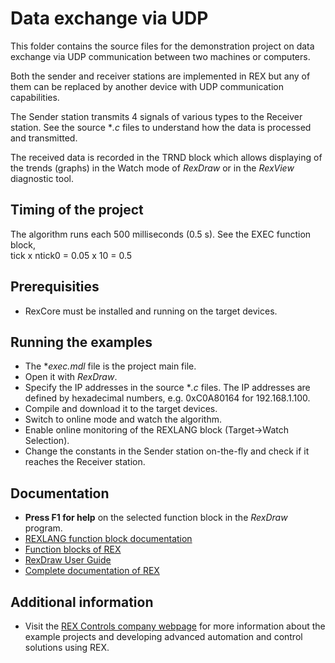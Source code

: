 Data exchange via UDP 
=====================

This folder contains the source files for the demonstration project on data
exchange via UDP communication between two machines or computers.

Both the sender and receiver stations are implemented in REX
but any of them can be replaced by another device with UDP communication
capabilities. 

The Sender station transmits 4 signals of various types to the Receiver station. 
See the source **.c* files to understand how the data is processed and 
transmitted.

The received data is recorded in the TRND block which allows displaying of the 
trends (graphs) in the Watch mode of *RexDraw* or in the *RexView* diagnostic tool. 

## Timing of the project ##

The algorithm runs each 500 milliseconds (0.5 s). See the EXEC function block,  
tick x ntick0 = 0.05 x 10 = 0.5 

## Prerequisities ##
- RexCore must be installed and running on the target devices.

## Running the examples ##
- The **exec.mdl* file is the project main file.
- Open it with *RexDraw*.
- Specify the IP addresses in the source **.c* files. The IP addresses are 
defined by hexadecimal numbers, e.g. 0xC0A80164 for 192.168.1.100.
- Compile and download it to the target devices.
- Switch to online mode and watch the algorithm.
- Enable online monitoring of the REXLANG block (Target->Watch Selection).
- Change the constants in the Sender station on-the-fly and check if it reaches 
the Receiver station.

## Documentation ##

- **Press F1 for help** on the selected function block in the *RexDraw* program.
- [REXLANG function block documentation](https://www.rexcontrols.com/media/2.50.4/doc/ENGLISH/MANUALS/BRef/REXLANG.html)
- [Function blocks of REX](https://www.rexcontrols.com/media/2.50.4/doc/ENGLISH/MANUALS/BRef/BRef_ENG.html)
- [RexDraw User Guide](https://www.rexcontrols.com/media/2.50.4/doc/ENGLISH/MANUALS/RexDraw/RexDraw_ENG.html)
- [Complete documentation of REX](http://www.rexcontrols.com/documentation-and-support)

## Additional information ##

- Visit the [REX Controls company webpage](http://www.rexcontrols.com) 
for more information about the example projects and developing advanced 
automation and control solutions using REX.